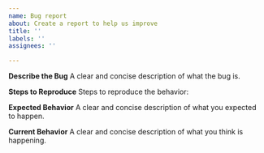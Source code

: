 ```yaml
---
name: Bug report
about: Create a report to help us improve
title: ''
labels: ''
assignees: ''

---
```


**Describe the Bug**
A clear and concise description of what the bug is.

**Steps to Reproduce**
Steps to reproduce the behavior:


**Expected Behavior**
A clear and concise description of what you expected to happen.

**Current Behavior**
A clear and concise description of what you think is happening.
